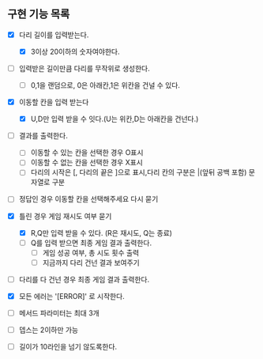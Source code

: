 ## 구현 기능 목록

- [x] 다리 길이를 입력받는다.
  - [x] 3이상 20이하의 숫자여야한다.
- [ ] 입력받은 길이만큼 다리를 무작위로 생성한다.
  - [ ] 0,1을 랜덤으로, 0은 아래칸,1은 위칸을 건널 수 있다.
- [x] 이동할 칸을 입력 받는다
  - [x] U,D만 입력 받을 수 잇다.(U는 위칸,D는 아래칸을 건넌다.)
- [ ] 결과를 출력한다.

  - [ ] 이동할 수 있는 칸을 선택한 경우 O표시
  - [ ] 이동할 수 없는 칸을 선택한 경우 X표시
  - [ ] 다리의 시작은 [, 다리의 끝은 ]으로 표시,다리 칸의 구분은 |(앞뒤 공백 포함) 문자열로 구분

- [ ] 정답인 경우 이동할 칸을 선택해주세요 다시 묻기
- [x] 틀린 경우 게임 재시도 여부 묻기
  - [x] R,Q만 입력 받을 수 있다. (R은 재시도, Q는 종료)
  - [ ] Q를 입력 받으면 최종 게임 결과 출력한다.
    - [ ] 게임 성공 여부, 총 시도 횟수 출력
    - [ ] 지금까지 다리 건넌 결과 보여주기
- [ ] 다리를 다 건넌 경우 최종 게임 결과 출력한다.

- [x] 모든 에러는 '[ERROR]' 로 시작한다.
- [ ] 메서드 파라미터는 최대 3개
- [ ] 뎁스는 2이하만 가능
- [ ] 길이가 10라인을 넘기 않도록한다.

